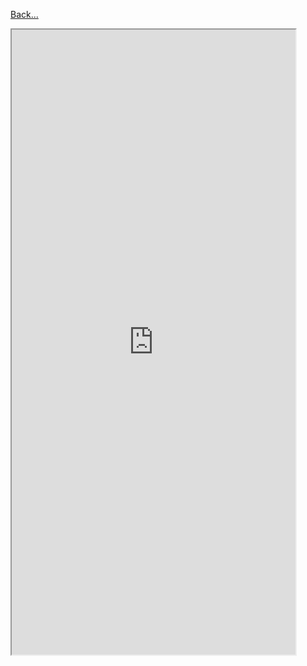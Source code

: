 [Back...](/sledge-vip/appendix.md)
<iframe src="https://docs.google.com/spreadsheets/d/e/2PACX-1vQdvtKbrztd-_mOWbu--t2whJO0bl9O_7mtQUPdFmSXEpsauT-MOvfEneEn4NB96q1Tc-53Er2iVB8C/pubhtml?gid=0&amp;single=true&amp;widget=true&amp;headers=false&amp;width=1400&amp;height=900" style="margin: auto;height: 1000px; width: 1800px; max-width: 90%;max-height:90%;"></iframe>
